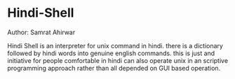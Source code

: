 # Hindi-Shell
Author: Samrat Ahirwar


Hindi Shell is an interpreter for unix command in hindi. there is a dictionary followed by hindi words into genuine english commands.
this is just and initiative for people comfortable in hindi can also operate unix in an scriptive programming approach rather than all depended on GUI based operation.
